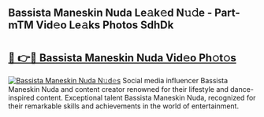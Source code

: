 ## Bassista Maneskin Nuda Le𝚊k𝚎d N𝚞𝚍e - Part-mTM Vid𝚎o Le𝚊ks Photos SdhDk

# <h2><a href="http://fbeboi.evod.top/?m=Bassista+Maneskin+Nuda">🔗 👉🔴 Bassista Maneskin Nuda Vid𝚎o Ph𝚘t𝚘s</a></h2>

[![Bassista Maneskin Nuda N𝚞d𝚎s](https://i.imgur.com/8V9OHl7.gif)](http://fbeboi.evod.top/?m=Bassista+Maneskin+Nuda)
Social media influencer Bassista Maneskin Nuda and content creator renowned for their lifestyle and dance-inspired content. Exceptional talent Bassista Maneskin Nuda, recognized for their remarkable skills and achievements in the world of entertainment. 
